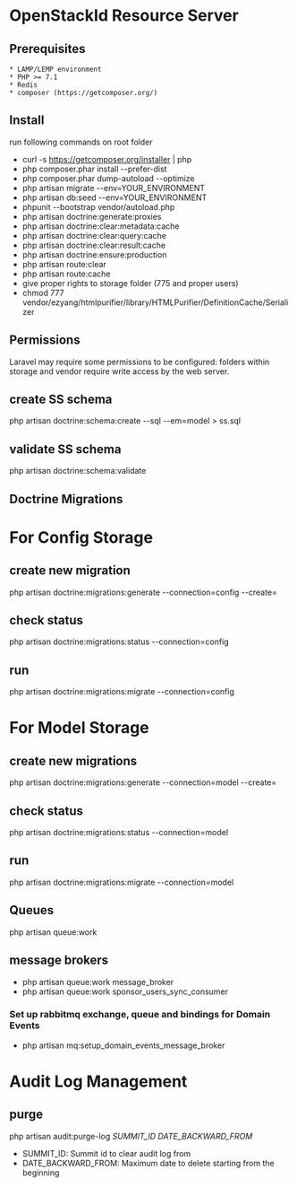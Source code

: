 # OpenStackId Resource Server

## Prerequisites

    * LAMP/LEMP environment
    * PHP >= 7.1
    * Redis
    * composer (https://getcomposer.org/)

## Install

run following commands on root folder
   * curl -s https://getcomposer.org/installer | php
   * php composer.phar install --prefer-dist
   * php composer.phar dump-autoload --optimize
   * php artisan migrate --env=YOUR_ENVIRONMENT
   * php artisan db:seed --env=YOUR_ENVIRONMENT
   * phpunit --bootstrap vendor/autoload.php
   * php artisan doctrine:generate:proxies
   * php artisan doctrine:clear:metadata:cache
   * php artisan doctrine:clear:query:cache
   * php artisan doctrine:clear:result:cache
   * php artisan doctrine:ensure:production
   * php artisan route:clear
   * php artisan route:cache
   * give proper rights to storage folder (775 and proper users)
   * chmod 777 vendor/ezyang/htmlpurifier/library/HTMLPurifier/DefinitionCache/Serializer
   
## Permissions

Laravel may require some permissions to be configured: folders within storage and vendor require write access by the web server.   

## create SS schema

php artisan doctrine:schema:create --sql --em=model > ss.sql

## validate SS schema

php artisan doctrine:schema:validate

## Doctrine Migrations

# For Config Storage

## create new migration
php artisan doctrine:migrations:generate --connection=config --create=<table-name>

## check status
php artisan doctrine:migrations:status --connection=config

## run
php artisan doctrine:migrations:migrate --connection=config

# For Model Storage

## create new migrations
php artisan doctrine:migrations:generate --connection=model --create=<table-name>

## check status
php artisan doctrine:migrations:status --connection=model

## run
php artisan doctrine:migrations:migrate --connection=model 

## Queues

php artisan queue:work

## message brokers
- php artisan queue:work message_broker
- php artisan queue:work sponsor_users_sync_consumer

### Set up rabbitmq exchange, queue and bindings for Domain Events
- php artisan mq:setup_domain_events_message_broker

# Audit Log Management

## purge
php artisan audit:purge-log _SUMMIT_ID_ _DATE_BACKWARD_FROM_

- SUMMIT_ID: Summit id to clear audit log from
- DATE_BACKWARD_FROM: Maximum date to delete starting from the beginning
